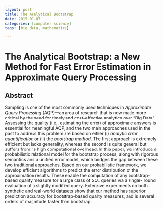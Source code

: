 ```yaml
---
layout: post
title: The Analytical Bootstrap
date: 2015-07-07
categories: [computer science]
tags: [big data, mathematics]

---
```



# The Analytical Bootstrap: a New Method for Fast Error Estimation in Approximate Query Processing
## Abstract
Sampling is one of the most commonly used techniques in *Approximate Query Processing* (AQP)—an area of research that is now made more critical by the need for timely and cost-effective analytics over “Big Data”. Assessing the quality (i.e., estimating the error) of approximate answers is essential for meaningful AQP, and the two main approaches used in the past to address this problem are based on either (i) *analytic error quantification* or (ii) the *bootstrap method*. The first approach is extremely efficient but lacks generality, whereas the second is quite general but suffers from its high computational overhead. In this paper, we introduce a probabilistic relational model for the bootstrap process, along with rigorous semantics and a unified error model, which bridges the gap between these two traditional approaches. Based on our probabilistic framework, we develop efficient algorithms to predict the error distribution of the approximation results. These enable the computation of any bootstrap-based quality measure for a large class of SQL queries via a single- round evaluation of a slightly modified query. Extensive experiments on both synthetic and real-world datasets show that our method has superior prediction accuracy for bootstrap-based quality measures, and is several orders of magnitude faster than bootstrap. 